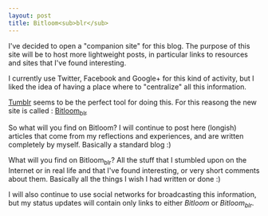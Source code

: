 ```yaml
---
layout: post
title: Bitloom<sub>blr</sub>
---
```


I've decided to open a "companion site" for this blog. The purpose of this site will be to host more lightweight posts, in particular links to resources and sites that I've found interesting.

I currently use Twitter, Facebook and Google+ for this kind of activity, but I liked the idea of having a place where to "centralize" all this information.

<p><a href="http://www.tubmlr.com">Tumblr</a> seems to be the perfect tool for doing this. For this reasong the new site is called : <a href="http://bitloomblr.tumblr.com">Bitloom<sub>blr</sub></a></p>

So what will you find on Bitloom? I will continue to post here (longish) articles that come from my reflections and experiences, and are written completely by myself. Basically a standard blog :)

What will you find on Bitloom<sub>blr</sub>? All the stuff that I stumbled upon on the Internet or in real life and that I've found interesting, or very short comments about them. Basically all the things I wish I had written or done :)

I will also continue to use social networks for broadcasting this information, but my status updates will contain only links to either *Bitloom* or *Bitloom<sub>blr</sub>*.
